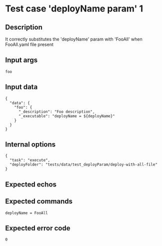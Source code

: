 # Test case 'deployName param' 1

## Description

It correctly substitutes the 'deployName' param with 'FooAll' when FooAll.yaml file present

## Input args

    foo

## Input data

    {
      "data": {
        "foo": {
          "_description": "Foo description",
          "_executable": "deployName = ${deployName}"
        }
      }
    }

## Internal options

    {
      "task": "execute",
      "deployFolder": "tests/data/test_deployParam/deploy-with-all-file"
    }

## Expected echos

## Expected commands

    deployName = FooAll

## Expected error code

    0

